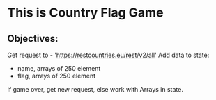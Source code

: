 # This is Country Flag Game

## Objectives:
Get request to - 'https://restcountries.eu/rest/v2/all'
Add data to state:
- name, arrays of 250 element
- flag, arrays of 250 element

If game over, get new request, else work with Arrays in state.
